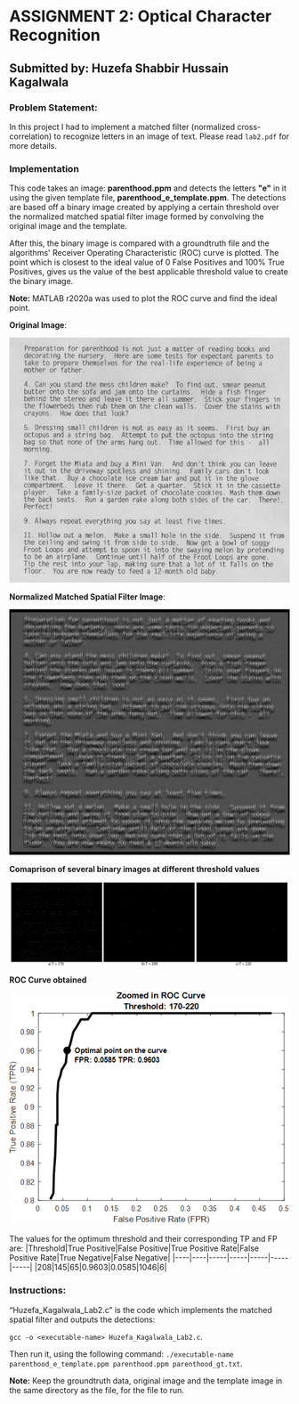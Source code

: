 # ASSIGNMENT 2: Optical Character Recognition
## Submitted by: Huzefa Shabbir Hussain Kagalwala

### Problem Statement:
In this project I had to implement a matched filter (normalized cross-correlation) to recognize letters in an image of text.
Please read `lab2.pdf` for more details.

### Implementation

This code takes an image: **parenthood.ppm** and detects the letters **"e"** in it using the given template file, **parenthood_e_template.ppm**. The detections are based off a binary image created by applying a certain threshold over the normalized matched spatial filter image formed by convolving the original image and the template.  

After this, the binary image is compared with a groundtruth file and the algorithms' Receiver Operating Characteristic (ROC) curve is plotted. The point which is closest to the ideal value of 0 False Positives and 100% True Positives, gives us the value of the best applicable threshold value to create the binary image. 

**Note:** MATLAB r2020a was used to plot the ROC curve and find the ideal point.

**Original Image**:

![](https://github.com/Huzefa-Kagalwala/ECE6310-Introduction-to-Computer-Vision/blob/master/2-Optical%20Character%20Recognition/Data/parenthood.png)

**Normalized Matched Spatial Filter Image**:

![](https://github.com/Huzefa-Kagalwala/ECE6310-Introduction-to-Computer-Vision/blob/master/2-Optical%20Character%20Recognition/Data/normalized_msf.png)

**Comaprison of several binary images at different threshold values**

![](https://github.com/Huzefa-Kagalwala/ECE6310-Introduction-to-Computer-Vision/blob/master/2-Optical%20Character%20Recognition/Data/Collage.png)

**ROC Curve obtained** 

![](https://github.com/Huzefa-Kagalwala/ECE6310-Introduction-to-Computer-Vision/blob/master/2-Optical%20Character%20Recognition/Data/roc.png)

The values for the optimum threshold and their corresponding TP and FP are:
|Threshold|True Positive|False Positive|True Positive Rate|False Positive Rate|True Negative|False Negative|
|----|----|-----|-----|-----|-----|-----|
|208|145|65|0.9603|0.0585|1046|6|

### Instructions:
“Huzefa_Kagalwala_Lab2.c” is the code which implements the matched spatial filter and outputs the detections:

   `gcc -o <executable-name> Huzefa_Kagalwala_Lab2.c`.

   Then run it, using the following command: `./executable-name parenthood_e_template.ppm parenthood.ppm parenthood_gt.txt`.


**Note:** Keep the groundtruth data, original image and the template image in the same directory as the file, for the file to run.